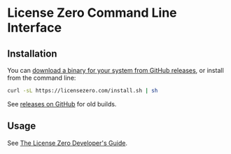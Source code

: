 # License Zero Command Line Interface

## Installation

You can [download a binary for your system from GitHub releases](https://github.com/licensezero/cli/releases/latest), or install from the command line:

```bash
curl -sL https://licensezero.com/install.sh | sh
```

See [releases on GitHub](https://github.com/licensezero/cli/releases) for old builds.

## Usage

See [The License Zero Developer's Guide](https://guide.licensezero.com/#command-line-interface).

